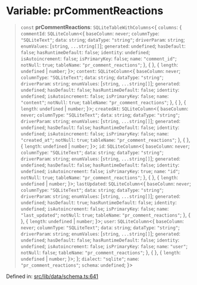 # Variable: prCommentReactions

> `const` **prCommentReactions**: `SQLiteTableWithColumns`\<\{ `columns`: \{ `commentId`: `SQLiteColumn`\<\{ `baseColumn`: `never`; `columnType`: `"SQLiteText"`; `data`: `string`; `dataType`: `"string"`; `driverParam`: `string`; `enumValues`: \[`string`, `...string[]`\]; `generated`: `undefined`; `hasDefault`: `false`; `hasRuntimeDefault`: `false`; `identity`: `undefined`; `isAutoincrement`: `false`; `isPrimaryKey`: `false`; `name`: `"comment_id"`; `notNull`: `true`; `tableName`: `"pr_comment_reactions"`; \}, \{ \}, \{ `length`: `undefined` \| `number`; \}\>; `content`: `SQLiteColumn`\<\{ `baseColumn`: `never`; `columnType`: `"SQLiteText"`; `data`: `string`; `dataType`: `"string"`; `driverParam`: `string`; `enumValues`: \[`string`, `...string[]`\]; `generated`: `undefined`; `hasDefault`: `false`; `hasRuntimeDefault`: `false`; `identity`: `undefined`; `isAutoincrement`: `false`; `isPrimaryKey`: `false`; `name`: `"content"`; `notNull`: `true`; `tableName`: `"pr_comment_reactions"`; \}, \{ \}, \{ `length`: `undefined` \| `number`; \}\>; `createdAt`: `SQLiteColumn`\<\{ `baseColumn`: `never`; `columnType`: `"SQLiteText"`; `data`: `string`; `dataType`: `"string"`; `driverParam`: `string`; `enumValues`: \[`string`, `...string[]`\]; `generated`: `undefined`; `hasDefault`: `false`; `hasRuntimeDefault`: `false`; `identity`: `undefined`; `isAutoincrement`: `false`; `isPrimaryKey`: `false`; `name`: `"created_at"`; `notNull`: `true`; `tableName`: `"pr_comment_reactions"`; \}, \{ \}, \{ `length`: `undefined` \| `number`; \}\>; `id`: `SQLiteColumn`\<\{ `baseColumn`: `never`; `columnType`: `"SQLiteText"`; `data`: `string`; `dataType`: `"string"`; `driverParam`: `string`; `enumValues`: \[`string`, `...string[]`\]; `generated`: `undefined`; `hasDefault`: `false`; `hasRuntimeDefault`: `false`; `identity`: `undefined`; `isAutoincrement`: `false`; `isPrimaryKey`: `true`; `name`: `"id"`; `notNull`: `true`; `tableName`: `"pr_comment_reactions"`; \}, \{ \}, \{ `length`: `undefined` \| `number`; \}\>; `lastUpdated`: `SQLiteColumn`\<\{ `baseColumn`: `never`; `columnType`: `"SQLiteText"`; `data`: `string`; `dataType`: `"string"`; `driverParam`: `string`; `enumValues`: \[`string`, `...string[]`\]; `generated`: `undefined`; `hasDefault`: `true`; `hasRuntimeDefault`: `false`; `identity`: `undefined`; `isAutoincrement`: `false`; `isPrimaryKey`: `false`; `name`: `"last_updated"`; `notNull`: `true`; `tableName`: `"pr_comment_reactions"`; \}, \{ \}, \{ `length`: `undefined` \| `number`; \}\>; `user`: `SQLiteColumn`\<\{ `baseColumn`: `never`; `columnType`: `"SQLiteText"`; `data`: `string`; `dataType`: `"string"`; `driverParam`: `string`; `enumValues`: \[`string`, `...string[]`\]; `generated`: `undefined`; `hasDefault`: `false`; `hasRuntimeDefault`: `false`; `identity`: `undefined`; `isAutoincrement`: `false`; `isPrimaryKey`: `false`; `name`: `"user"`; `notNull`: `false`; `tableName`: `"pr_comment_reactions"`; \}, \{ \}, \{ `length`: `undefined` \| `number`; \}\>; \}; `dialect`: `"sqlite"`; `name`: `"pr_comment_reactions"`; `schema`: `undefined`; \}\>

Defined in: [src/lib/data/schema.ts:641](https://github.com/elizaOS/elizaos.github.io/blob/4810f50019028b92f4f2a0ac31323fd787c7f288/src/lib/data/schema.ts#L641)
